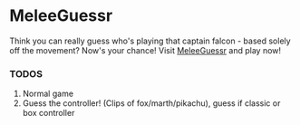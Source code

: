 # MeleeGuessr

Think you can really guess who's playing that captain falcon - based solely off the movement? Now's your chance! Visit [MeleeGuessr](https://www.MeleeGuessr.com) and play now!

### TODOS ###
1. Normal game
2. Guess the controller! (Clips of fox/marth/pikachu), guess if classic or box controller